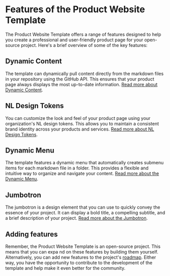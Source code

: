 # Features of the Product Website Template

The Product Website Template offers a range of features designed to help you create a professional and user-friendly product page for your open-source project. Here's a brief overview of some of the key features:

## Dynamic Content
The template can dynamically pull content directly from the markdown files in your repository using the GitHub API. This ensures that your product page always displays the most up-to-date information. [Read more about Dynamic Content](Dynamic_content.md).

## NL Design Tokens
You can customize the look and feel of your product page using your organization's NL design tokens. This allows you to maintain a consistent brand identity across your products and services. [Read more about NL Design Tokens](NL_Design.md).

## Dynamic Menu
The template features a dynamic menu that automatically creates submenu items for each markdown file in a folder. This provides a flexible and intuitive way to organize and navigate your content. [Read more about the Dynamic Menu](Dynamic_menu.md).

## Jumbotron
The jumbotron is a design element that you can use to quickly convey the essence of your project. It can display a bold title, a compelling subtitle, and a brief description of your project. [Read more about the Jumbotron](Jumbotron.md).

## Adding features
Remember, the Product Website Template is an open-source project. This means that you can expa
nd on these features by building them yourself. Alternatively, you can add new features to the project's [roadmap](../roadmap/README.md). Either way, you have the opportunity to contribute to the development of the template and help make it even better for the community.